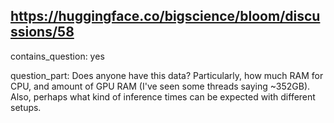 ## https://huggingface.co/bigscience/bloom/discussions/58

contains_question: yes

question_part: Does anyone have this data? Particularly, how much RAM for CPU, and amount of GPU RAM (I've seen some threads saying ~352GB). Also, perhaps what kind of inference times can be expected with different setups.